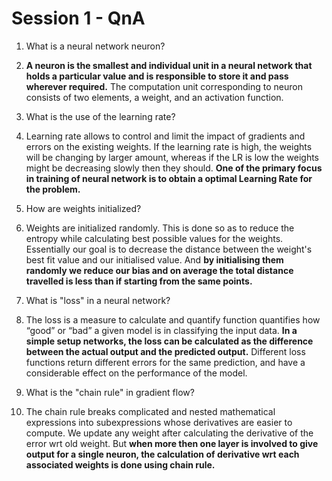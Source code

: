 
# Session 1 - QnA

1. What is a neural network neuron?
1. **A neuron is the smallest and individual unit in a neural network that 
holds a particular value and is responsible to store it and pass wherever required.**
The computation unit corresponding to neuron consists of two elements, a weight, 
and an activation function.


2. What is the use of the learning rate?
2. Learning rate allows to control and limit the impact of gradients and errors on the
existing weights. If the learning rate is high, the weights will be changing by larger amount,
whereas if the LR is low the weights might be decreasing slowly then they should.
**One of the primary focus in training of neural network is to obtain a optimal Learning
Rate for the problem.**

3. How are weights initialized?
3. Weights are initialized randomly. This is done so as to reduce the entropy while calculating 
best possible values for the weights. Essentially our goal is to decrease the distance between the 
weight's best fit value and our initialised value. And **by initialising them randomly we reduce our 
bias and on average the total distance travelled is less than if starting from the same points.**

4. What is "loss" in a neural network?
4. The loss is a measure to calculate and quantify function quantifies how “good” or “bad” a 
given model is in classifying the input data. **In a simple setup networks, the loss can be calculated 
as the difference between the actual output and the predicted output.** Different loss functions 
return different errors for the same prediction, and have a considerable effect on the performance 
of the model. 

5. What is the "chain rule" in gradient flow?
5. The chain rule breaks complicated and nested mathematical expressions into subexpressions 
whose derivatives are easier to compute. We update any weight after calculating the derivative of 
the error wrt old weight. But **when more then one layer is involved to give output for a single neuron,
the calculation of derivative wrt each associated weights is done using chain rule.**
